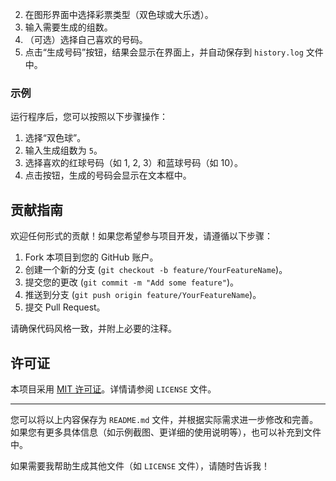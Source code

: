 
2. 在图形界面中选择彩票类型（双色球或大乐透）。
3. 输入需要生成的组数。
4. （可选）选择自己喜欢的号码。
5. 点击“生成号码”按钮，结果会显示在界面上，并自动保存到 `history.log` 文件中。

### 示例
运行程序后，您可以按照以下步骤操作：
1. 选择“双色球”。
2. 输入生成组数为 `5`。
3. 选择喜欢的红球号码（如 1, 2, 3）和蓝球号码（如 10）。
4. 点击按钮，生成的号码会显示在文本框中。

## 贡献指南

欢迎任何形式的贡献！如果您希望参与项目开发，请遵循以下步骤：
1. Fork 本项目到您的 GitHub 账户。
2. 创建一个新的分支 (`git checkout -b feature/YourFeatureName`)。
3. 提交您的更改 (`git commit -m "Add some feature"`)。
4. 推送到分支 (`git push origin feature/YourFeatureName`)。
5. 提交 Pull Request。

请确保代码风格一致，并附上必要的注释。

## 许可证

本项目采用 [MIT 许可证](LICENSE)。详情请参阅 `LICENSE` 文件。

---

您可以将以上内容保存为 `README.md` 文件，并根据实际需求进一步修改和完善。如果您有更多具体信息（如示例截图、更详细的使用说明等），也可以补充到文件中。

如果需要我帮助生成其他文件（如 `LICENSE` 文件），请随时告诉我！